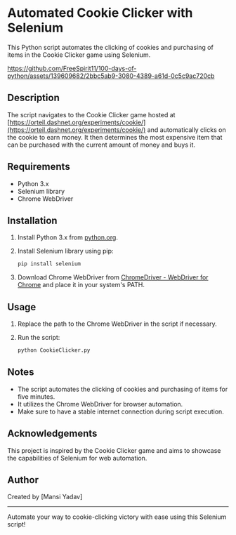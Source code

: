 # Automated Cookie Clicker with Selenium

This Python script automates the clicking of cookies and purchasing of items in the Cookie Clicker game using Selenium.


https://github.com/FreeSpirit11/100-days-of-python/assets/139609682/2bbc5ab9-3080-4389-a61d-0c5c9ac720cb


## Description

The script navigates to the Cookie Clicker game hosted at [https://orteil.dashnet.org/experiments/cookie/](https://orteil.dashnet.org/experiments/cookie/) and automatically clicks on the cookie to earn money. It then determines the most expensive item that can be purchased with the current amount of money and buys it.

## Requirements

- Python 3.x
- Selenium library
- Chrome WebDriver

## Installation

1. Install Python 3.x from [python.org](https://www.python.org/downloads/).
2. Install Selenium library using pip:

    ```bash
    pip install selenium
    ```

3. Download Chrome WebDriver from [ChromeDriver - WebDriver for Chrome](https://sites.google.com/a/chromium.org/chromedriver/downloads) and place it in your system's PATH.

## Usage

1. Replace the path to the Chrome WebDriver in the script if necessary.
2. Run the script:

    ```bash
    python CookieClicker.py
    ```

## Notes

- The script automates the clicking of cookies and purchasing of items for five minutes.
- It utilizes the Chrome WebDriver for browser automation.
- Make sure to have a stable internet connection during script execution.

## Acknowledgements

This project is inspired by the Cookie Clicker game and aims to showcase the capabilities of Selenium for web automation.

## Author

Created by [Mansi Yadav]

---
Automate your way to cookie-clicking victory with ease using this Selenium script! 
